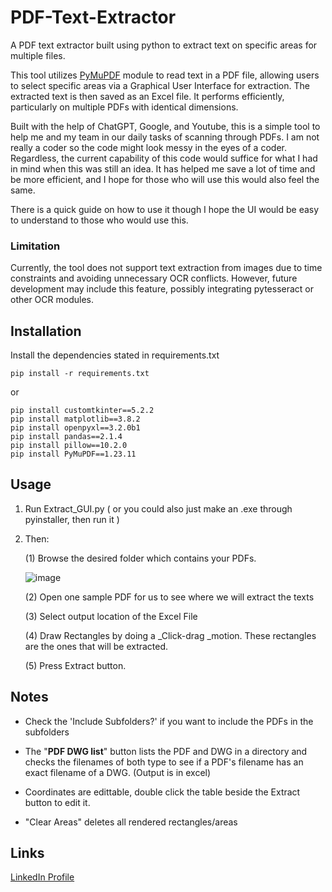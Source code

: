 # PDF-Text-Extractor
A PDF text extractor built using python to extract text on specific areas for multiple files.

This tool utilizes [PyMuPDF](https://github.com/pymupdf/PyMuPDF) module to read text in a PDF file, allowing users to select specific areas via a Graphical User Interface for extraction. The extracted text is then saved as an Excel file. It performs efficiently, particularly on multiple PDFs with identical dimensions.

Built with the help of ChatGPT, Google, and Youtube, this is a simple tool to help me and my team in our daily tasks of scanning through PDFs. I am not really a coder so the code might look messy in the eyes of a coder. Regardless, the current capability of this code would suffice for what I had in mind when this was still an idea. It has helped me save a lot of time and be more efficient, and I hope for those who will use this would also feel the same.

There is a quick guide on how to use it though I hope the UI would be easy to understand to those who would use this.

### Limitation
Currently, the tool does not support text extraction from images due to time constraints and avoiding unnecessary OCR conflicts. However, future development may include this feature, possibly integrating pytesseract or other OCR modules. 

## Installation
Install the dependencies stated in requirements.txt
```
pip install -r requirements.txt
```
or
```
pip install ﻿customtkinter==5.2.2
pip install matplotlib==3.8.2
pip install openpyxl==3.2.0b1
pip install pandas==2.1.4
pip install pillow==10.2.0
pip install PyMuPDF==1.23.11
```
## Usage
1. Run Extract_GUI.py ( or you could also just make an .exe through pyinstaller, then run it )
2. Then:
   
    (1) Browse the desired folder which contains your PDFs.
   
   ![image](https://github.com/Yayap-dev/PDF-Text-Extractor/assets/21073411/66b54df5-ca84-4367-a3ee-5da2ddba268d)

    (2) Open one sample PDF for us to see where we will extract the texts
   
    (3) Select output location of the Excel File
   
    (4) Draw Rectangles by doing a _Click-drag _motion. These rectangles are the ones that will be extracted.
   
    (5) Press Extract button.

## Notes

- Check the 'Include Subfolders?' if you want to include the PDFs in the subfolders
  
- The "**PDF DWG list**" button lists the PDF and DWG in a directory and checks the filenames of both type to see if a PDF's filename has an exact filename of a DWG. (Output is in excel)

- Coordinates are edittable, double click the table beside the Extract button to edit it.
  
- "Clear Areas" deletes all rendered rectangles/areas

## Links

[LinkedIn Profile](https://github.com/pymupdf/PyMuPDF)
